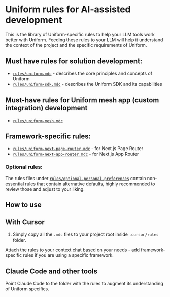 # Uniform rules for AI-assisted development

This is the library of Uniform-specific rules to help your LLM tools work better with Uniform.
Feeding these rules to your LLM will help it understand the context of the project and the specific requirements of Uniform.

## Must have rules for solution development:
- [`rules/uniform.mdc`](./rules/uniform.mdc) - describes the core principles and concepts of Uniform
- [`rules/uniform-sdk.mdc`](./rules/uniform-sdk.mdc) - describes the Uniform SDK and its capabilities

## Must-have rules for Uniform mesh app (custom integration) development
- [`rules/uniform-mesh.mdc`](./rules/uniform-mesh.mdc)

## Framework-specific rules:
- [`rules/uniform-next-page-router.mdc`](./rules/uniform-next-page-router.mdc) - for Next.js Page Router
- [`rules/uniform-next-app-router.mdc`](./rules/uniform-next-app-router.mdc) - for Next.js App Router

### Optional rules:
The rules files under [`rules/optional-personal-preferences`](./rules/optional-personal-preference/) contain non-essential rules that contain alternative defaults, highly recommended to review those and adjust to your liking.

## How to use

## With Cursor

1. Simply copy all the `.mdc` files to your project root inside `.cursor/rules` folder.

Attach the rules to your context chat based on your needs - add framework-specific rules if you are using a specific framework.

## Claude Code and other tools

Point Claude Code to the folder with the rules to augment its understanding of Uniform specifics.
